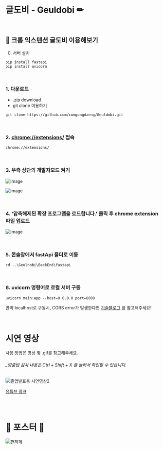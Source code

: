 # 글도비 - Geuldobi ✏ 

<br/>

## 🔎 크롬 익스텐션 글도비 이용해보기  

0. 서버 설치
```
pip install fastapi
pip install uvicorn
```

<br/>

### 1. 다운로드
   - .zip download 
   - git clone 이용하기
```
git clone https://github.com/comgongdaeng/Geuldobi.git
```  

<br/>

### 2. [chrome://extensions/](chrome://extensions) 접속
```
chrome://extensions/
```  

<br/>

### 3. 우측 상단의 개발자모드 켜기
![image](https://github.com/comgongdaeng/Geuldobi/assets/78692557/6c7fbb94-dddc-4a5e-bdae-fb6d6facb456)

![image](https://github.com/comgongdaeng/Geuldobi/assets/78692557/022037f9-39cf-41b0-967b-7310975a3ef9)  

<br/>

### 4. '압축해제된 확장 프로그램을 로드합니다.' 클릭 후 chrome extension 파일 업로드
![image](https://github.com/comgongdaeng/Geuldobi/assets/78692557/d6999b6b-d4b4-4284-aa4f-256f67641d84)  

<br/>

### 5. 콘솔창에서 fastApi 폴더로 이동
```
cd ..\Geulnobi\BackEnd\fastapi
```  

<br/>

### 6. uvicorn 명령어로 로컬 서버 구동
```
uvicorn main:app --host=0.0.0.0 port=8000
```  
 만약 localhost로 구동시, CORS error가 발생한다면 [기술블로그](http://yuniv0.tistory.com/3) 를 참고해주세요!  

<br/>

# 시연 영상
사용 방법은 영상 및 .gif를 참고해주세요. 
###### _맞춤법 검사 내용은 Ctrl + Shift + X 를 눌러서 확인할 수 있습니다.

![졸업발표용 시연영상2](https://github.com/comgongdaeng/Geuldobi/assets/78692557/311fdb92-4e67-48a3-b4f5-1224508f3a1e)

[유튜브 링크](https://youtu.be/wQbbR4PUSso)


<br/>
<br/>

# 📌 포스터 📌
![편하게](https://github.com/comgongdaeng/geuldobi/assets/109388787/7ace29ef-97db-446d-9b3f-93d9086e2191)
